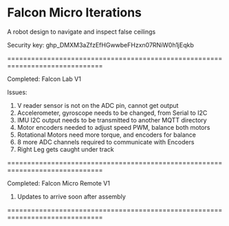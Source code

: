 # Falcon Micro Iterations

A robot design to navigate and inspect false ceilings

Security key: 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

==============================================================================

Completed: Falcon Lab V1

Issues: 

1. V reader sensor is not on the ADC pin, cannot get output
2. Accelerometer, gyroscope needs to be changed, from Serial to I2C
3. IMU I2C output needs to be transmitted to another MQTT directory
4. Motor encoders needed to adjust speed PWM, balance both motors
5. Rotational Motors need more torque, and encoders for balance
6. 8 more ADC channels required to communicate with Encoders 
7. Right Leg gets caught under track

==============================================================================

Completed: Falcon Micro Remote V1

1. Updates to arrive soon after assembly

==============================================================================




